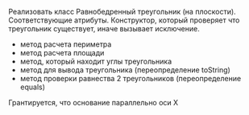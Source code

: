 Реализовать класс Равнобедренный треугольник (на плоскости). Соответствующие атрибуты. Конструктор, который проверяет что треугольник существует, иначе вызывает исключение.
- метод расчета периметра
- метод расчета площади
- метод, который находит углы треугольника
- метод для вывода треугольника (переопределение toString)
- метод проверки равнества 2 треугольников (переопределение equals)

Грантируется, что основание параллельно оси X

